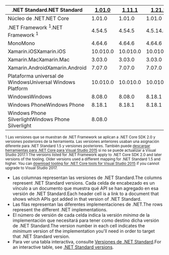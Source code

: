 | <span data-ttu-id="50278-101">.NET Standard</span><span class="sxs-lookup"><span data-stu-id="50278-101">.NET Standard</span></span>              | <span data-ttu-id="50278-102">[1.0]</span><span class="sxs-lookup"><span data-stu-id="50278-102">[1.0]</span></span> | <span data-ttu-id="50278-103">[1.1]</span><span class="sxs-lookup"><span data-stu-id="50278-103">[1.1]</span></span>  | <span data-ttu-id="50278-104">[1.2]</span><span class="sxs-lookup"><span data-stu-id="50278-104">[1.2]</span></span> | <span data-ttu-id="50278-105">[1.3]</span><span class="sxs-lookup"><span data-stu-id="50278-105">[1.3]</span></span> | <span data-ttu-id="50278-106">[1.4]</span><span class="sxs-lookup"><span data-stu-id="50278-106">[1.4]</span></span> | <span data-ttu-id="50278-107">[1.5]</span><span class="sxs-lookup"><span data-stu-id="50278-107">[1.5]</span></span>      | <span data-ttu-id="50278-108">[1.6]</span><span class="sxs-lookup"><span data-stu-id="50278-108">[1.6]</span></span>      | <span data-ttu-id="50278-109">[2.0]</span><span class="sxs-lookup"><span data-stu-id="50278-109">[2.0]</span></span>      |
|----------------------------|-------|--------|-------|-------|-------|------------|------------|------------|
| <span data-ttu-id="50278-110">Núcleo de .NET</span><span class="sxs-lookup"><span data-stu-id="50278-110">.NET Core</span></span>                  | <span data-ttu-id="50278-111">1.0</span><span class="sxs-lookup"><span data-stu-id="50278-111">1.0</span></span>   | <span data-ttu-id="50278-112">1.0</span><span class="sxs-lookup"><span data-stu-id="50278-112">1.0</span></span>    | <span data-ttu-id="50278-113">1.0</span><span class="sxs-lookup"><span data-stu-id="50278-113">1.0</span></span>   | <span data-ttu-id="50278-114">1.0</span><span class="sxs-lookup"><span data-stu-id="50278-114">1.0</span></span>   | <span data-ttu-id="50278-115">1.0</span><span class="sxs-lookup"><span data-stu-id="50278-115">1.0</span></span>   | <span data-ttu-id="50278-116">1.0</span><span class="sxs-lookup"><span data-stu-id="50278-116">1.0</span></span>        | <span data-ttu-id="50278-117">1.0</span><span class="sxs-lookup"><span data-stu-id="50278-117">1.0</span></span>        | <span data-ttu-id="50278-118">2.0</span><span class="sxs-lookup"><span data-stu-id="50278-118">2.0</span></span>        |
| <span data-ttu-id="50278-119">.NET Framework <sup>1</sup></span><span class="sxs-lookup"><span data-stu-id="50278-119">.NET Framework <sup>1</sup></span></span>| <span data-ttu-id="50278-120">4.5</span><span class="sxs-lookup"><span data-stu-id="50278-120">4.5</span></span>   | <span data-ttu-id="50278-121">4.5</span><span class="sxs-lookup"><span data-stu-id="50278-121">4.5</span></span>    | <span data-ttu-id="50278-122">4.5.1</span><span class="sxs-lookup"><span data-stu-id="50278-122">4.5.1</span></span> | <span data-ttu-id="50278-123">4.6</span><span class="sxs-lookup"><span data-stu-id="50278-123">4.6</span></span>   | <span data-ttu-id="50278-124">4.6.1</span><span class="sxs-lookup"><span data-stu-id="50278-124">4.6.1</span></span> | <span data-ttu-id="50278-125">4.6.1</span><span class="sxs-lookup"><span data-stu-id="50278-125">4.6.1</span></span>      | <span data-ttu-id="50278-126">4.6.1</span><span class="sxs-lookup"><span data-stu-id="50278-126">4.6.1</span></span>      | <span data-ttu-id="50278-127">4.6.1</span><span class="sxs-lookup"><span data-stu-id="50278-127">4.6.1</span></span>      |
| <span data-ttu-id="50278-128">Mono</span><span class="sxs-lookup"><span data-stu-id="50278-128">Mono</span></span>                       | <span data-ttu-id="50278-129">4.6</span><span class="sxs-lookup"><span data-stu-id="50278-129">4.6</span></span>   | <span data-ttu-id="50278-130">4.6</span><span class="sxs-lookup"><span data-stu-id="50278-130">4.6</span></span>    | <span data-ttu-id="50278-131">4.6</span><span class="sxs-lookup"><span data-stu-id="50278-131">4.6</span></span>   | <span data-ttu-id="50278-132">4.6</span><span class="sxs-lookup"><span data-stu-id="50278-132">4.6</span></span>   | <span data-ttu-id="50278-133">4.6</span><span class="sxs-lookup"><span data-stu-id="50278-133">4.6</span></span>   | <span data-ttu-id="50278-134">4.6</span><span class="sxs-lookup"><span data-stu-id="50278-134">4.6</span></span>        | <span data-ttu-id="50278-135">4.6</span><span class="sxs-lookup"><span data-stu-id="50278-135">4.6</span></span>        | <span data-ttu-id="50278-136">5.4</span><span class="sxs-lookup"><span data-stu-id="50278-136">5.4</span></span>        |
| <span data-ttu-id="50278-137">Xamarin.iOS</span><span class="sxs-lookup"><span data-stu-id="50278-137">Xamarin.iOS</span></span>                | <span data-ttu-id="50278-138">10.0</span><span class="sxs-lookup"><span data-stu-id="50278-138">10.0</span></span>  | <span data-ttu-id="50278-139">10.0</span><span class="sxs-lookup"><span data-stu-id="50278-139">10.0</span></span>   | <span data-ttu-id="50278-140">10.0</span><span class="sxs-lookup"><span data-stu-id="50278-140">10.0</span></span>  | <span data-ttu-id="50278-141">10.0</span><span class="sxs-lookup"><span data-stu-id="50278-141">10.0</span></span>  | <span data-ttu-id="50278-142">10.0</span><span class="sxs-lookup"><span data-stu-id="50278-142">10.0</span></span>  | <span data-ttu-id="50278-143">10.0</span><span class="sxs-lookup"><span data-stu-id="50278-143">10.0</span></span>       | <span data-ttu-id="50278-144">10.0</span><span class="sxs-lookup"><span data-stu-id="50278-144">10.0</span></span>       | <span data-ttu-id="50278-145">10.14</span><span class="sxs-lookup"><span data-stu-id="50278-145">10.14</span></span>      |
| <span data-ttu-id="50278-146">Xamarin.Mac</span><span class="sxs-lookup"><span data-stu-id="50278-146">Xamarin.Mac</span></span>                | <span data-ttu-id="50278-147">3.0</span><span class="sxs-lookup"><span data-stu-id="50278-147">3.0</span></span>   | <span data-ttu-id="50278-148">3.0</span><span class="sxs-lookup"><span data-stu-id="50278-148">3.0</span></span>    | <span data-ttu-id="50278-149">3.0</span><span class="sxs-lookup"><span data-stu-id="50278-149">3.0</span></span>   | <span data-ttu-id="50278-150">3.0</span><span class="sxs-lookup"><span data-stu-id="50278-150">3.0</span></span>   | <span data-ttu-id="50278-151">3.0</span><span class="sxs-lookup"><span data-stu-id="50278-151">3.0</span></span>   | <span data-ttu-id="50278-152">3.0</span><span class="sxs-lookup"><span data-stu-id="50278-152">3.0</span></span>        | <span data-ttu-id="50278-153">3.0</span><span class="sxs-lookup"><span data-stu-id="50278-153">3.0</span></span>        | <span data-ttu-id="50278-154">3.8</span><span class="sxs-lookup"><span data-stu-id="50278-154">3.8</span></span>        |
| <span data-ttu-id="50278-155">Xamarin.Android</span><span class="sxs-lookup"><span data-stu-id="50278-155">Xamarin.Android</span></span>            | <span data-ttu-id="50278-156">7.0</span><span class="sxs-lookup"><span data-stu-id="50278-156">7.0</span></span>   | <span data-ttu-id="50278-157">7.0</span><span class="sxs-lookup"><span data-stu-id="50278-157">7.0</span></span>    | <span data-ttu-id="50278-158">7.0</span><span class="sxs-lookup"><span data-stu-id="50278-158">7.0</span></span>   | <span data-ttu-id="50278-159">7.0</span><span class="sxs-lookup"><span data-stu-id="50278-159">7.0</span></span>   | <span data-ttu-id="50278-160">7.0</span><span class="sxs-lookup"><span data-stu-id="50278-160">7.0</span></span>   | <span data-ttu-id="50278-161">7.0</span><span class="sxs-lookup"><span data-stu-id="50278-161">7.0</span></span>        | <span data-ttu-id="50278-162">7.0</span><span class="sxs-lookup"><span data-stu-id="50278-162">7.0</span></span>        | <span data-ttu-id="50278-163">8.0</span><span class="sxs-lookup"><span data-stu-id="50278-163">8.0</span></span>        |
| <span data-ttu-id="50278-164">Plataforma universal de Windows</span><span class="sxs-lookup"><span data-stu-id="50278-164">Universal Windows Platform</span></span> | <span data-ttu-id="50278-165">10.0</span><span class="sxs-lookup"><span data-stu-id="50278-165">10.0</span></span>  | <span data-ttu-id="50278-166">10.0</span><span class="sxs-lookup"><span data-stu-id="50278-166">10.0</span></span>   | <span data-ttu-id="50278-167">10.0</span><span class="sxs-lookup"><span data-stu-id="50278-167">10.0</span></span>  | <span data-ttu-id="50278-168">10.0</span><span class="sxs-lookup"><span data-stu-id="50278-168">10.0</span></span>  | <span data-ttu-id="50278-169">10.0</span><span class="sxs-lookup"><span data-stu-id="50278-169">10.0</span></span>  | <span data-ttu-id="50278-170">10.0.16299</span><span class="sxs-lookup"><span data-stu-id="50278-170">10.0.16299</span></span> | <span data-ttu-id="50278-171">10.0.16299</span><span class="sxs-lookup"><span data-stu-id="50278-171">10.0.16299</span></span> | <span data-ttu-id="50278-172">10.0.16299</span><span class="sxs-lookup"><span data-stu-id="50278-172">10.0.16299</span></span> |
| <span data-ttu-id="50278-173">Windows</span><span class="sxs-lookup"><span data-stu-id="50278-173">Windows</span></span>                    | <span data-ttu-id="50278-174">8.0</span><span class="sxs-lookup"><span data-stu-id="50278-174">8.0</span></span>   | <span data-ttu-id="50278-175">8.0</span><span class="sxs-lookup"><span data-stu-id="50278-175">8.0</span></span>    | <span data-ttu-id="50278-176">8.1</span><span class="sxs-lookup"><span data-stu-id="50278-176">8.1</span></span>   |       |       |            |            |            |
| <span data-ttu-id="50278-177">Windows Phone</span><span class="sxs-lookup"><span data-stu-id="50278-177">Windows Phone</span></span>              | <span data-ttu-id="50278-178">8.1</span><span class="sxs-lookup"><span data-stu-id="50278-178">8.1</span></span>   | <span data-ttu-id="50278-179">8.1</span><span class="sxs-lookup"><span data-stu-id="50278-179">8.1</span></span>    | <span data-ttu-id="50278-180">8.1</span><span class="sxs-lookup"><span data-stu-id="50278-180">8.1</span></span>   |       |       |            |            |            |
| <span data-ttu-id="50278-181">Windows Phone Silverlight</span><span class="sxs-lookup"><span data-stu-id="50278-181">Windows Phone Silverlight</span></span>  | <span data-ttu-id="50278-182">8.0</span><span class="sxs-lookup"><span data-stu-id="50278-182">8.0</span></span>   |        |       |       |       |            |            |            |

<span data-ttu-id="50278-183"><sup>1 Las versiones que se muestran de .NET Framework se aplican a .NET Core SDK 2.0 y versiones posteriores de la herramienta. Las versiones anteriores usaban una asignación diferente para .NET Standard 1.5 y versiones posteriores. También puede [descargar herramientas para .NET Core para Visual Studio 2015](https://github.com/dotnet/core/blob/master/release-notes/download-archive.md) si no se puede actualizar a Visual Studio 2017.</sup></span><span class="sxs-lookup"><span data-stu-id="50278-183"><sup>1 The versions listed for .NET Framework apply to .NET Core SDK 2.0 and later versions of the tooling. Older versions used a different mapping for .NET Standard 1.5 and higher. You can [download tooling for .NET Core tools for Visual Studio 2015](https://github.com/dotnet/core/blob/master/release-notes/download-archive.md) if you cannot upgrade to Visual Studio 2017.</sup></span></span>

- <span data-ttu-id="50278-184">Las columnas representan las versiones de .NET Standard.</span><span class="sxs-lookup"><span data-stu-id="50278-184">The columns represent .NET Standard versions.</span></span> <span data-ttu-id="50278-185">Cada celda de encabezado es un vínculo a un documento que muestra qué API se han agregado en esa versión de .NET Standard.</span><span class="sxs-lookup"><span data-stu-id="50278-185">Each header cell is a link to a document that shows which APIs got added in that version of .NET Standard.</span></span>
- <span data-ttu-id="50278-186">Las filas representan las diferentes implementaciones de .NET.</span><span class="sxs-lookup"><span data-stu-id="50278-186">The rows represent the different .NET implementations.</span></span>
- <span data-ttu-id="50278-187">El número de versión de cada celda indica la versión *mínima* de la implementación que necesitará para tener como destino dicha versión de .NET Standard.</span><span class="sxs-lookup"><span data-stu-id="50278-187">The version number in each cell indicates the *minimum* version of the implementation you'll need in order to target that .NET Standard version.</span></span>
- <span data-ttu-id="50278-188">Para ver una tabla interactiva, consulte [Versiones de .NET Standard](http://immo.landwerth.net/netstandard-versions/#).</span><span class="sxs-lookup"><span data-stu-id="50278-188">For an interactive table, see [.NET Standard versions](http://immo.landwerth.net/netstandard-versions/#).</span></span>

[1.0]: https://github.com/dotnet/standard/blob/master/docs/versions/netstandard1.0.md
[1.1]: https://github.com/dotnet/standard/blob/master/docs/versions/netstandard1.1.md
[1.2]: https://github.com/dotnet/standard/blob/master/docs/versions/netstandard1.2.md
[1.3]: https://github.com/dotnet/standard/blob/master/docs/versions/netstandard1.3.md
[1.4]: https://github.com/dotnet/standard/blob/master/docs/versions/netstandard1.4.md
[1.5]: https://github.com/dotnet/standard/blob/master/docs/versions/netstandard1.5.md
[1.6]: https://github.com/dotnet/standard/blob/master/docs/versions/netstandard1.6.md
[2.0]: https://github.com/dotnet/standard/blob/master/docs/versions/netstandard2.0.md
